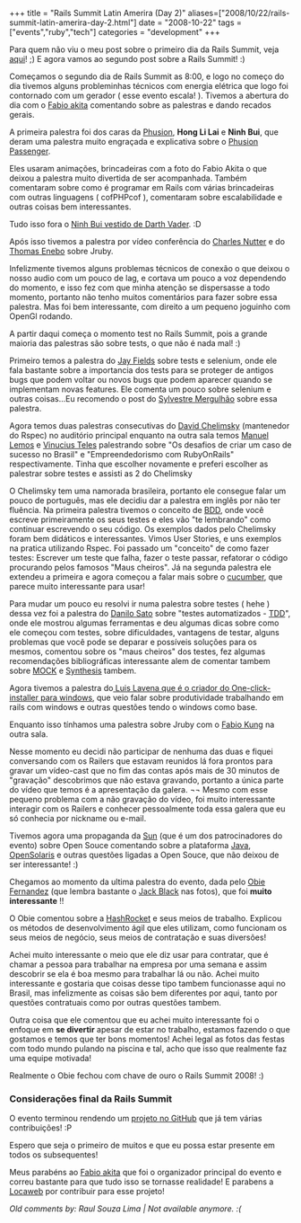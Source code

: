 +++
title = "Rails Summit Latin Amerira (Day 2)"
aliases=["2008/10/22/rails-summit-latin-amerira-day-2.html"]
date = "2008-10-22"
tags = ["events","ruby","tech"]
categories = "development"
+++

Para quem não viu o meu post sobre o primeiro dia da Rails Summit,
veja [aqui](http://pothix.com/blog/rails/rails-summit-latin-america)! ;)
E agora vamos ao segundo post sobre a Rails Summit! :)

Começamos o segundo dia de Rails Summit as 8:00, e logo no começo do
dia tivemos alguns probleminhas técnicos com energia elétrica que logo
foi contornado com um gerador ( esse evento escala! ). Tivemos a
abertura do dia com o [Fabio akita](http://akitaonrails.com "")
comentando sobre as palestras e dando recados gerais.

A primeira palestra foi dos caras da [Phusion](http://phusion.nl ""),
**Hong Li Lai** e **Ninh Bui**, que deram uma palestra muito engraçada
e explicativa sobre o [Phusion Passenger](http://www.modrails.com/
"").

Eles usaram animações, brincadeiras com a foto do Fabio Akita o que
deixou a palestra muito divertida de ser acompanhada. Também
comentaram sobre como é programar em Rails com várias brincadeiras com
outras linguagens ( cofPHPcof ), comentaram sobre escalabilidade e
outras coisas bem interessantes.

Tudo isso fora o
[Ninh Bui vestido de Darth Vader](http://picasaweb.google.com/Willian.molinari/RailsSummit#5259262232498871314 ""). :D

Após isso tivemos a palestra por vídeo conferência do
[Charles Nutter](http://blog.headius.com/ "") e do
[Thomas Enebo](http://www.bloglines.com/blog/ThomasEEnebo "") sobre Jruby.

Infelizmente tivemos alguns problemas técnicos de conexão o que deixou
o nosso audio com um pouco de lag, e cortava um pouco a voz dependendo
do momento, e isso fez com que minha atenção se dispersasse a todo
momento, portanto não tenho muitos comentários para fazer sobre essa
palestra. Mas foi bem interessante, com direito a um pequeno joguinho
com OpenGl rodando.

A partir daqui começa o momento test no Rails Summit, pois a grande
maioria das palestras são sobre tests, o que não é nada mal! :)

Primeiro temos a palestra do [Jay Fields](http://blog.jayfields.com/)
sobre tests e selenium, onde ele fala bastante sobre a importancia
dos tests para se proteger de antigos bugs que podem voltar ou novos
bugs que podem aparecer quando se implementam novas features.  Ele
comenta um pouco sobre selenium e outras coisas...Eu recomendo o post do
[Sylvestre Mergulhão](http://mergulhao.info/2008/10/16/rails-summit-dia-16-jay-fields)
sobre essa palestra.

Agora temos duas palestras consecutivas do
[David Chelimsky](http://blog.davidchelimsky.net/ "")
(mantenedor do Rspec) no auditório principal enquanto na outra sala
temos [Manuel Lemos](http://blogblogs.com.br "") e
[Vinucius Teles](http://www.improveit.com.br/empresa/vinicius "") palestrando
sobre "Os desafios de criar um caso de sucesso no Brasil" e
"Empreendedorismo com RubyOnRails" respectivamente.  Tinha que
escolher novamente e preferi escolher as palestrar sobre testes e
assisti as 2 do Chelimsky

O Chelimsky tem uma namorada brasileira, portanto ele consegue falar
um pouco de português, mas ele decidiu dar a palestra em inglês por
não ter fluência.  Na primeira palestra tivemos o conceito de
[BDD](http://en.wikipedia.org/wiki/Behavior_driven_development ""),
onde você escreve primeiramente os seus testes e eles vão "te
lembrando" como continuar escrevendo o seu código. Os exemplos dados
pelo Chelimsky foram bem didáticos e interessantes. Vimos User
Stories, e uns exemplos na pratica utilizando Rspec.  Foi passado um
"conceito" de como fazer testes: Escrever um teste que falha, fazer o
teste passar, refatorar o código procurando pelos famosos "Maus
cheiros". Já na segunda palestra ele extendeu a primeira e agora
começou a falar mais sobre o
[cucumber](http://blog.davidchelimsky.net/2008/9/22/cucumber ""), que
parece muito interessante para usar!

Para mudar um pouco eu resolvi ir numa palestra sobre testes ( hehe )
dessa vez foi a palestra do [Danilo Sato](www.dtsato.com/ "") sobre
"testes automatizados -
[TDD](http://en.wikipedia.org/wiki/Test-driven_development "")", onde
ele mostrou algumas ferramentas e deu algumas dicas sobre como ele
começou com testes, sobre dificuldades, vantagens de testar, alguns
problemas que você pode se deparar e possíveis soluções para os
mesmos, comentou sobre os "maus cheiros" dos testes, fez algumas
recomendações bibliográficas interessante alem de comentar tambem
sobre [MOCK](http://en.wikipedia.org/wiki/Mock_Object "") e
[Synthesis](http://synthesis.rubyforge.org/ "") tambem.

Agora tivemos a palestra do[ Luis Lavena que é o criador do
One-click-installer para
windows](http://rubyforge.org/projects/rubyinstaller/ ""), que veio
falar sobre produtividade trabalhando em rails com windows e outras
questões tendo o windows como base.

Enquanto isso tínhamos uma palestra sobre Jruby com o
[Fabio Kung](http://fabiokung.com/ "") na outra sala.

Nesse momento eu decidi não participar de nenhuma das duas e fiquei
conversando com os Railers que estavam reunidos lá fora prontos para
gravar um vídeo-cast que no fim das contas após mais de 30 minutos de
"gravação" descobrimos que não estava gravando, portanto a única parte
do vídeo que temos é a apresentação da galera. ¬¬ Mesmo com esse
pequeno problema com a não gravação do vídeo, foi muito interessante
interagir com os Railers e conhecer pessoalmente toda essa galera que
eu só conhecia por nickname ou e-mail.

Tivemos agora uma propaganda da [Sun](http://br.sun.com/ "") (que é
um dos patrocinadores do evento) sobre Open Souce comentando sobre a
plataforma [Java](http://java.com ""), [OpenSolaris](http://opensolaris.org/os/ "")
e outras questões ligadas a Open Souce, que não deixou de ser
interessante! :)

Chegamos ao momento da ultima palestra do evento, dada pelo
[Obie Fernandez](http://obiefernandez.com/ "") (que lembra bastante o
[Jack Black](/images/posts/rails_summit_day2_jack_black.jpg) nas fotos),
que foi **muito interessante** !!

O Obie comentou sobre a [HashRocket](http://www.hashrocket.com/ "") e
seus meios de trabalho. Explicou os métodos de desenvolvimento ágil
que eles utilizam, como funcionam os seus meios de negócio, seus meios
de contratação e suas diversões!

Achei muito interessante o meio que ele diz usar para contratar, que é
chamar a pessoa para trabalhar na empresa por uma semana e assim
descobrir se ela é boa mesmo para trabalhar lá ou não. Achei muito
interessante e gostaria que coisas desse tipo tambem funcionasse aqui
no Brasil, mas infelizmente as coisas são bem diferentes por aqui,
tanto por questões contratuais como por outras questões tambem.

Outra coisa que ele comentou que eu achei muito interessante foi o
enfoque em **se divertir** apesar de estar no trabalho, estamos
fazendo o que gostamos e temos que ter bons momentos! Achei legal as
fotos das festas com todo mundo pulando na piscina e tal, acho que
isso que realmente faz uma equipe motivada!

Realmente o Obie fechou com chave de ouro o Rails Summit 2008! :)

### Considerações final da Rails Summit

O evento terminou rendendo um [projeto no
GitHub](http://github.com/railssummit/morena_opensource/tree/master)
que já tem várias contribuições! :P

Espero que seja o primeiro de muitos e que eu possa estar presente em
todos os subsequentes!

Meus parabéns ao [Fabio akita](http://akitaonrails.com "") que foi o
organizador principal do evento e correu bastante para que tudo isso
se tornasse realidade!
E parabens a [Locaweb](http://www.locaweb.com.br "") por contribuir
para esse projeto!



_Old comments by: Raul Souza Lima | Not available anymore. :(_
